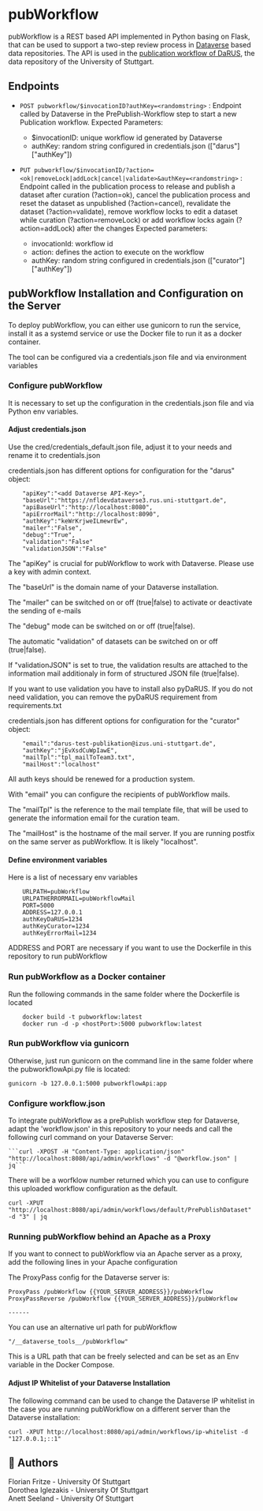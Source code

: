 # pubWorkflow

pubWorkflow is a REST based API implemented in Python basing on Flask,  that can be used to support a two-step review process in [Dataverse](https://dataverse.org) based data repositories. 
The API is used in the [publication workflow of DaRUS](https://www.izus.uni-stuttgart.de/en/fokus/darus/publication/), the data repository of the University of Stuttgart. 

## Endpoints

- ```POST pubworkflow/$invocationID?authKey=<randomstring>``` : Endpoint called by Dataverse in the PrePublish-Workflow step to start a new Publication workflow. 
    Expected Parameters:
   - $invocationID: unique workflow id generated by Dataverse
   - authKey: random string configured in credentials.json (["darus"]["authKey"])

- ```PUT pubworkflow/$invocationID/?action=<ok|removeLock|addLock|cancel|validate>&authKey=<randomstring>``` : Endpoint called in the publication process to release and publish a dataset after curation (?action=ok), cancel the publication process and reset the dataset as unpublished (?action=cancel), revalidate the dataset (?action=validate), remove workflow locks to edit a dataset while curation (?action=removeLock) or add workflow locks again (?action=addLock) after the changes
    Expected parameters:
    - invocationId: workflow id
    - action: defines the action to execute on the workflow
    - authKey: random string configured in credentials.json (["curator"]["authKey"])


## pubWorkflow Installation and Configuration on the Server

To deploy pubWorkflow, you can either use gunicorn to run the service, install it as a systemd service or use the Docker file to run it as a docker container.

The tool can be configured via a credentials.json file and via environment variables


### Configure pubWorkflow
It is necessary to set up the configuration in the credentials.json file and via Python env variables.

#### Adjust credentials.json

Use the cred/credentials_default.json file, adjust it to your needs and rename it to credentials.json

credentials.json has different options for configuration for the "darus" object:
```
    "apiKey":"<add Dataverse API-Key>",
    "baseUrl":"https://nfldevdataverse3.rus.uni-stuttgart.de",
    "apiBaseUrl":"http://localhost:8080",
    "apiErrorMail":"http://localhost:8090",
    "authKey":"keWrKrjweILmewrEw",
    "mailer":"False",
    "debug":"True",
    "validation":"False"
    "validationJSON":"False"
```

The "apiKey" is crucial for pubWorkflow to work with Dataverse. Please use a key with admin context.

The "baseUrl" is the domain name of your Dataverse installation.

The "mailer" can be switched on or off (true|false) to activate or deactivate the sending of e-mails

The "debug" mode can be switched on or off (true|false).

The automatic "validation" of datasets can be switched on or off (true|false). 

If "validationJSON" is set to true, the validation results are attached to the information mail additionaly in form of structured JSON file (true|false).

If you want to use validation you have to install also pyDaRUS. If you do not need validation, you can remove the pyDaRUS requirement from requirements.txt

credentials.json has different options for configuration for the "curator" object:
```
    "email":"darus-test-publikation@izus.uni-stuttgart.de",
    "authKey":"jEvXsdCuWpIawE",
    "mailTpl":"tpl_mailToTeam3.txt",
    "mailHost":"localhost"
```

All auth keys should be renewed for a production system.

With "email" you can configure the recipients of pubWorkflow mails.

The "mailTpl" is the reference to the mail template file, that will be used to generate the information email for the curation team.

The "mailHost" is the hostname of the mail server. If you are running postfix on the same server as pubWorkflow. It is likely "localhost".



#### Define environment variables

Here is a list of necessary env variables
```
    URLPATH=pubWorkflow
    URLPATHERRORMAIL=pubWorkflowMail
    PORT=5000
    ADDRESS=127.0.0.1
    authKeyDaRUS=1234
    authKeyCurator=1234
    authKeyErrorMail=1234
```

ADDRESS and PORT are necessary if you want to use the Dockerfile in this repository to run pubWorkflow

### Run pubWorkflow as a Docker container

Run the following commands in the same folder where the Dockerfile is located

``` 
    docker build -t pubworkflow:latest
    docker run -d -p <hostPort>:5000 pubworkflow:latest 
```

### Run pubWorkflow via gunicorn

Otherwise, just run gunicorn on the command line in the same folder where the pubworkflowApi.py file is located:

   ``` gunicorn -b 127.0.0.1:5000 pubworkflowApi:app ```

### Configure workflow.json

To integrate pubWorkflow as a prePublish workflow step for Dataverse, adapt the 'workflow.json' in this repository to your needs and call the following curl command on your Dataverse Server:

    ```curl -XPOST -H "Content-Type: application/json" "http://localhost:8080/api/admin/workflows" -d "@workflow.json" | jq```

There will be a worfklow number returned which you can use to configure this uploaded workflow configuration as the default.

    curl -XPUT "http://localhost:8080/api/admin/workflows/default/PrePublishDataset" -d "3" | jq

### Running pubWorkflow behind an Apache as a Proxy

If you want to connect to pubWorkflow via an Apache server as a proxy, add the following lines in your Apache configuration

The ProxyPass config for the Dataverse server is:

    ProxyPass /pubWorkflow {{YOUR_SERVER_ADDRESS}}/pubWorkflow
    ProxyPassReverse /pubWorkflow {{YOUR_SERVER_ADDRESS}}/pubWorkflow

    ------

You can use an alternative url path for pubWorkflow

    "/__dataverse_tools__/pubWorkflow"

This is a URL path that can be freely selected and can be set as an Env variable in the Docker Compose.

#### Adjust IP Whitelist of your Dataverse Installation

The following command can be used to change the Dataverse IP whitelist in the case you are running pubWorkflow on a 
different server than the Dataverse installation:

    curl -XPUT http://localhost:8080/api/admin/workflows/ip-whitelist -d "127.0.0.1;::1"


## 👫 Authors

Florian Fritze - University Of Stuttgart <br>
Dorothea Iglezakis - University Of Stuttgart <br>
Anett Seeland - University Of Stuttgart <br>
